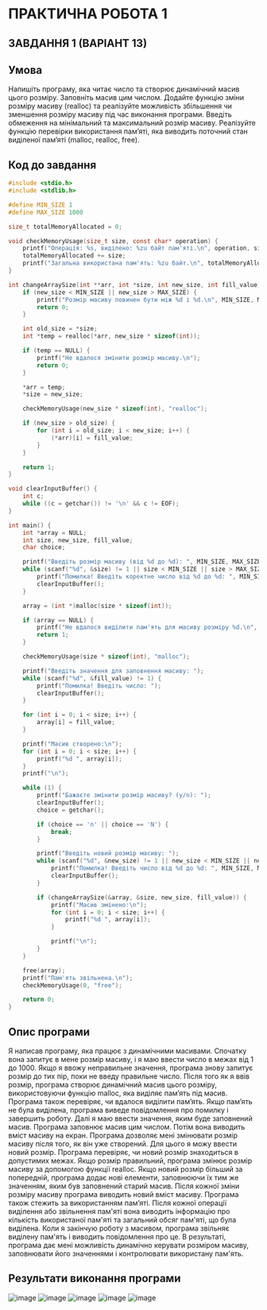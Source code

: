 # ПРАКТИЧНА РОБОТА 1

## ЗАВДАННЯ 1 (ВАРІАНТ 13)

## Умова
Напишіть програму, яка читає число та створює динамічний масив цього розміру.
Заповніть масив цим числом.
Додайте функцію зміни розміру масиву (realloc) та реалізуйте можливість збільшення чи зменшення розміру масиву під час виконання програми.
Введіть обмеження на мінімальний та максимальний розмір масиву.
Реалізуйте функцію перевірки використання пам’яті, яка виводить поточний стан виділеної пам’яті (malloc, realloc, free).

## Код до завдання
```c
#include <stdio.h>
#include <stdlib.h>

#define MIN_SIZE 1
#define MAX_SIZE 1000

size_t totalMemoryAllocated = 0;

void checkMemoryUsage(size_t size, const char* operation) {
    printf("Операція: %s, виділено: %zu байт пам'яті.\n", operation, size);
    totalMemoryAllocated += size;
    printf("Загальна використана пам'ять: %zu байт.\n", totalMemoryAllocated);
}

int changeArraySize(int **arr, int *size, int new_size, int fill_value) {
    if (new_size < MIN_SIZE || new_size > MAX_SIZE) {
        printf("Розмір масиву повинен бути між %d і %d.\n", MIN_SIZE, MAX_SIZE);
        return 0;
    }

    int old_size = *size;
    int *temp = realloc(*arr, new_size * sizeof(int));

    if (temp == NULL) {
        printf("Не вдалося змінити розмір масиву.\n");
        return 0;
    }

    *arr = temp;
    *size = new_size;

    checkMemoryUsage(new_size * sizeof(int), "realloc");

    if (new_size > old_size) {
        for (int i = old_size; i < new_size; i++) {
            (*arr)[i] = fill_value;
        }
    }

    return 1;
}

void clearInputBuffer() {
    int c;
    while ((c = getchar()) != '\n' && c != EOF);
}

int main() {
    int *array = NULL;
    int size, new_size, fill_value;
    char choice;

    printf("Введіть розмір масиву (від %d до %d): ", MIN_SIZE, MAX_SIZE);
    while (scanf("%d", &size) != 1 || size < MIN_SIZE || size > MAX_SIZE) {
        printf("Помилка! Введіть коректне число від %d до %d: ", MIN_SIZE, MAX_SIZE);
        clearInputBuffer();
    }

    array = (int *)malloc(size * sizeof(int));

    if (array == NULL) {
        printf("Не вдалося виділити пам'ять для масиву розміру %d.\n", size);
        return 1;
    }

    checkMemoryUsage(size * sizeof(int), "malloc");

    printf("Введіть значення для заповнення масиву: ");
    while (scanf("%d", &fill_value) != 1) {
        printf("Помилка! Введіть число: ");
        clearInputBuffer();
    }

    for (int i = 0; i < size; i++) {
        array[i] = fill_value;
    }

    printf("Масив створено:\n");
    for (int i = 0; i < size; i++) {
        printf("%d ", array[i]);
    }
    printf("\n");

    while (1) {
        printf("Бажаєте змінити розмір масиву? (y/n): ");
        clearInputBuffer();
        choice = getchar();

        if (choice == 'n' || choice == 'N') {
            break;
        }

        printf("Введіть новий розмір масиву: ");
        while (scanf("%d", &new_size) != 1 || new_size < MIN_SIZE || new_size > MAX_SIZE) {
            printf("Помилка! Введіть число від %d до %d: ", MIN_SIZE, MAX_SIZE);
            clearInputBuffer();
        }

        if (changeArraySize(&array, &size, new_size, fill_value)) {
            printf("Масив змінено:\n");
            for (int i = 0; i < size; i++) {
                printf("%d ", array[i]);
            }

            printf("\n");
        }
    }

    free(array);
    printf("Пам'ять звільнена.\n");
    checkMemoryUsage(0, "free");

    return 0;
}
```

## Опис програми
Я написав програму, яка працює з динамічними масивами. Спочатку вона запитує в мене розмір масиву, і я маю ввести число в межах від 1 до 1000. Якщо я ввожу неправильне значення, програма знову запитує розмір до тих пір, поки не введу правильне число.
Після того як я ввів розмір, програма створює динамічний масив цього розміру, використовуючи функцію malloc, яка виділяє пам’ять під масив. Програма також перевіряє, чи вдалося виділити пам’ять. Якщо пам’ять не була виділена, програма виведе повідомлення про помилку і завершить роботу.
Далі я маю ввести значення, яким буде заповнений масив. Програма заповнює масив цим числом. Потім вона виводить вміст масиву на екран.
Програма дозволяє мені змінювати розмір масиву після того, як він уже створений. Для цього я можу ввести новий розмір. Програма перевіряє, чи новий розмір знаходиться в допустимих межах. Якщо розмір правильний, програма змінює розмір масиву за допомогою функції realloc. Якщо новий розмір більший за попередній, програма додає нові елементи, заповнюючи їх тим же значенням, яким був заповнений старий масив. Після кожної зміни розміру масиву програма виводить новий вміст масиву.
Програма також стежить за використанням пам’яті. Після кожної операції виділення або звільнення пам'яті вона виводить інформацію про кількість використаної пам'яті та загальний обсяг пам'яті, що була виділена. Коли я закінчую роботу з масивом, програма звільняє виділену пам'ять і виводить повідомлення про це.
В результаті, програма дає мені можливість динамічно керувати розміром масиву, заповнювати його значеннями і контролювати використану пам'ять.

## Результати виконання програми
![image](https://github.com/user-attachments/assets/4c81d757-bb4d-4014-a84b-301adaec3f99)
![image](https://github.com/user-attachments/assets/16d4c716-6a2f-484a-9c99-b6960eb7b3de)
![image](https://github.com/user-attachments/assets/3e7c08e5-e423-421f-97a1-6aa47c3c769f)
![image](https://github.com/user-attachments/assets/940afcee-a4cc-4247-8fcc-5ae8d46cba22)
![image](https://github.com/user-attachments/assets/58eb47a8-b143-4fab-bb97-1e865306dfc2)




